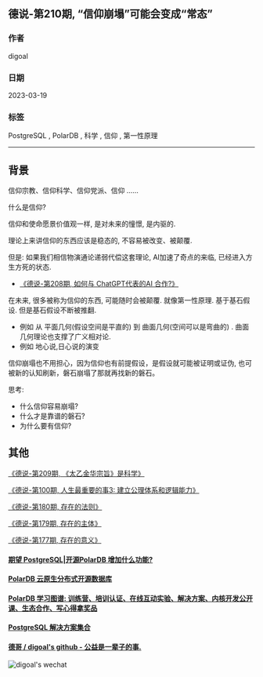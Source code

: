 ## 德说-第210期, “信仰崩塌”可能会变成“常态”   
                                                                        
### 作者                                                  
digoal                                                  
                                                  
### 日期                                                  
2023-03-19                                              
                                                  
### 标签                                                  
PostgreSQL , PolarDB , 科学 , 信仰 , 第一性原理                 
                                                  
----                                                  
                                                  
## 背景       
信仰宗教、信仰科学、信仰党派、信仰 ......    
  
什么是信仰?   
  
信仰和使命愿景价值观一样, 是对未来的憧憬, 是内驱的.   
  
理论上来讲信仰的东西应该是稳态的, 不容易被改变、被颠覆.      
  
但是: 如果我们相信物演通论递弱代偿这套理论, AI加速了奇点的来临, 已经进入方生方死的状态.    
- [《德说-第208期, 如何与 ChatGPT代表的AI 合作?》](../202303/20230317_01.md)    
  
  
在未来, 很多被称为信仰的东西, 可能随时会被颠覆.  就像第一性原理. 基于基石假设. 但是基石假设不断被推翻.      
- 例如 从 平面几何(假设空间是平直的) 到 曲面几何(空间可以是弯曲的) . 曲面几何理论也支撑了广义相对论.      
- 例如 地心说,日心说的演变
     
信仰崩塌也不用担心，因为信仰也有前提假设，是假设就可能被证明或证伪, 也可被新的认知刷新，磐石崩塌了那就再找新的磐石。  
     
思考:    
- 什么信仰容易崩塌?  
- 什么才是靠谱的磐石?     
- 为什么要有信仰?    
    
## 其他  
[《德说-第209期, 《太乙金华宗旨》是科学》](../202303/20230319_03.md)    
  
[《德说-第100期, 人生最重要的事3: 建立公理体系和逻辑能力》](../202206/20220610_01.md)    
      
[《德说-第180期, 存在的法则》](../202211/20221124_05.md)    
  
[《德说-第179期, 存在的主体》](../202211/20221123_04.md)    
  
[《德说-第177期, 存在的意义》](../202211/20221120_01.md)    
    
  
#### [期望 PostgreSQL|开源PolarDB 增加什么功能?](https://github.com/digoal/blog/issues/76 "269ac3d1c492e938c0191101c7238216")
  
  
#### [PolarDB 云原生分布式开源数据库](https://github.com/ApsaraDB "57258f76c37864c6e6d23383d05714ea")
  
  
#### [PolarDB 学习图谱: 训练营、培训认证、在线互动实验、解决方案、内核开发公开课、生态合作、写心得拿奖品](https://www.aliyun.com/database/openpolardb/activity "8642f60e04ed0c814bf9cb9677976bd4")
  
  
#### [PostgreSQL 解决方案集合](../201706/20170601_02.md "40cff096e9ed7122c512b35d8561d9c8")
  
  
#### [德哥 / digoal's github - 公益是一辈子的事.](https://github.com/digoal/blog/blob/master/README.md "22709685feb7cab07d30f30387f0a9ae")
  
  
![digoal's wechat](../pic/digoal_weixin.jpg "f7ad92eeba24523fd47a6e1a0e691b59")
  
